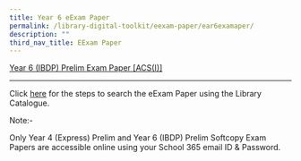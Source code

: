 ```yaml
---
title: Year 6 eExam Paper
permalink: /library-digital-toolkit/eexam-paper/ear6examaper/
description: ""
third_nav_title: EExam Paper
---
```

[Year 6 (IBDP) Prelim Exam Paper \[ACS(I)\]](https://schoolibrary.moe.edu.sg/anglochineseindependent/cgi-bin/spydus.exe/ENQ/WPAC/BIBENQ?QRY=SVL(YEAR6IBDPPRELIM)&NRECS=20)

* * *

Click [here](https://drive.google.com/file/d/18aGaQo6Gy80U8l60Q2JKXcKGzus8MBid/view?usp=sharing) for the steps to search the eExam Paper using the Library Catalogue.

Note:-

Only Year 4 (Express) Prelim and Year 6 (IBDP) Prelim Softcopy Exam Papers are accessible online using your School 365 email ID & Password.